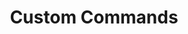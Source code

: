 ---
title: Custom Commands  
layout: default
nav_order: 3

has_toc: false
has_children: true
parent: Discord Bot
---